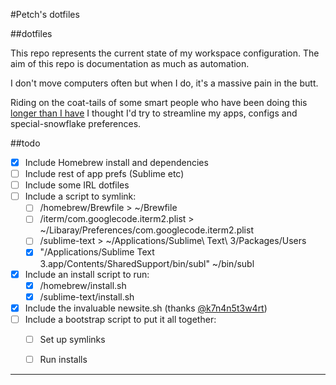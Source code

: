 #Petch's dotfiles

##dotfiles

This repo represents the current state of my workspace configuration. The aim of this repo is documentation as much as automation.

I don't move computers often but when I do, it's a massive pain in the butt.

Riding on the coat-tails of some smart people who have been doing this [longer than I have][1] I thought I'd try to streamline my apps, configs and special-snowflake preferences.


##todo

- [x] Include Homebrew install and dependencies
- [ ] Include rest of app prefs (Sublime etc)
- [ ] Include some IRL dotfiles
- [ ] Include a script to symlink:
	- [ ] /homebrew/Brewfile > ~/Brewfile
	- [ ] /iterm/com.googlecode.iterm2.plist > ~/Libaray/Preferences/com.googlecode.iterm2.plist
	- [ ] /sublime-text > ~/Applications/Sublime\ Text\ 3/Packages/Users
	- [x] "/Applications/Sublime Text 3.app/Contents/SharedSupport/bin/subl" ~/bin/subl
- [x] Include an install script to run:
	- [x] /homebrew/install.sh
	- [x] /sublime-text/install.sh
- [x] Include the invaluable newsite.sh (thanks [@k7n4n5t3w4rt][2])
- [ ] Include a bootstrap script to put it all together:
	- [ ] Set up symlinks
	- [ ] Run installs


-----


[1]: http://dotfiles.github.io/
[2]: https://github.com/k7n4n5t3w4rt/